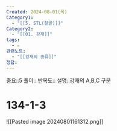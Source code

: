 ```yaml
---
Created: 2024-08-01(목)
Category1:
  - "[[5. STL(철골)]]"
Category2:
  - "[[01. 강재]]"
tags:
  - ✏️
관련노트:
  - "[[강재의 종류]]"
정답:
---
```

중요::5
풀이::
반복도::
설명::강재의 A,B,C 구분
#  134-1-3
![[Pasted image 20240801161312.png]]
